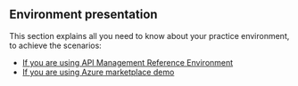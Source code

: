 ## Environment presentation 

This section explains all you need to know about your practice environment, to achieve the scenarios: 
- [If you are using API Management Reference Environment](./APIM_Reference_Environment)
- [If you are using Azure marketplace demo](./Azure_marketplace_demo)






